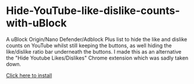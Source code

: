 # Hide-YouTube-like-dislike-counts-with-uBlock
A uBlock Origin/Nano Defender/Adblock Plus list to hide the like and dislike counts on YouTube whilst still keeping the buttons, as well hiding the like/dislike ratio bar underneath the buttons. I made this as an alternative the "Hide Youtube Likes/Dislikes" Chrome extension which was sadly taken down. 

[Click here to install](abp:subscribe?location=https://raw.githubusercontent.com/wefalltomorrow/YouTube-Like-Dislike-hider-filter-list-for-uBlock/master/Filter%20List.txt)
